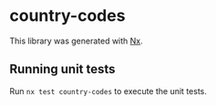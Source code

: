 # country-codes

This library was generated with [Nx](https://nx.dev).

## Running unit tests

Run `nx test country-codes` to execute the unit tests.
